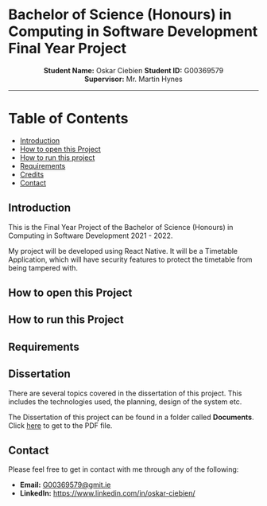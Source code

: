# Bachelor of Science (Honours) in Computing in Software Development Final Year Project

<p align="center">
    <strong>Student Name:</strong> Oskar Ciebien   <strong>Student ID:</strong> G00369579
    <br>
    <strong>Supervisor:</strong> Mr. Martin Hynes
</p>

---

# Table of Contents

- [Introduction](#introduction)
- [How to open this Project](#how-to-open-this-project)
- [How to run this project](#how-to-run-this-project)
- [Requirements](#requirements)
- [Credits](#credits)
- [Contact](#contact)

## Introduction

This is the Final Year Project of the Bachelor of Science (Honours) in Computing in Software Development 2021 - 2022.

My project will be developed using React Native. It will be a Timetable Application, which will have security features to protect the timetable from being tampered with.

## How to open this Project

## How to run this Project

## Requirements

## Dissertation

There are several topics covered in the dissertation of this project. This includes the technologies used, the planning, design of the system etc.

The Dissertation of this project can be found in a folder called **Documents**. Click [here](Documents/Dissertation.pdf) to get to the PDF file.

## Contact

Please feel free to get in contact with me through any of the following:

- **Email:** G00369579@gmit.ie
- **LinkedIn:** https://www.linkedin.com/in/oskar-ciebien/
